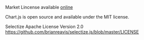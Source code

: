 Market Lincense available [online](http://www.binpress.com/license/view/l/2dcebfc954842d17a66f414850126b56)

Chart.js is open source and available under the MIT license.

Selectize
Apache License Version 2.0
https://github.com/brianreavis/selectize.js/blob/master/LICENSE